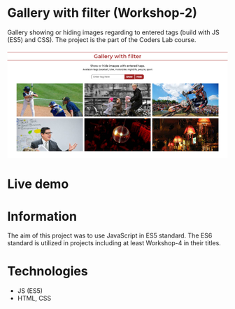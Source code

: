 # Gallery with filter (Workshop-2)
Gallery showing or hiding images regarding to entered tags (build with JS (ES5) and CSS). The project is the part of the Coders Lab course.

![Project screenshot](/images/project_screen.jpg)

# Live demo


# Information
The aim of this project was to use JavaScript in ES5 standard. The ES6 standard is utilized in projects including at least Workshop-4 in their titles.

# Technologies
* JS (ES5)
* HTML, CSS